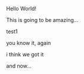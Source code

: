 Hello World!

This is going to be amazing...

test1

you know it, again

i think we got it

and now...
